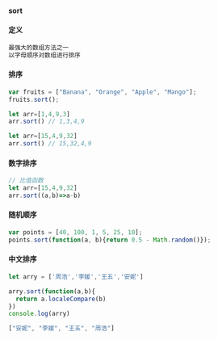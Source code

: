 #### sort

#### 定义

```js
最强大的数组方法之一
以字母顺序对数组进行排序
```
#### 排序
```js
var fruits = ["Banana", "Orange", "Apple", "Mango"];
fruits.sort();   

let arr=[1,4,9,3]
arr.sort() // 1,3,4,9

let arr=[15,4,9,32]
arr.sort() // 15,32,4,9
```

#### 数字排序

```js
// 比值函数
let arr=[15,4,9,32]
arr.sort((a,b)=>a-b)
```

#### 随机顺序

```js
var points = [40, 100, 1, 5, 25, 10];
points.sort(function(a, b){return 0.5 - Math.random()}); 
```

#### 中文排序

```js
let arry = ['周浩','李媛','王五','安妮']

arry.sort(function(a,b){
  return a.localeCompare(b)
})
console.log(arry)

["安妮", "李媛", "王五", "周浩"]
```



